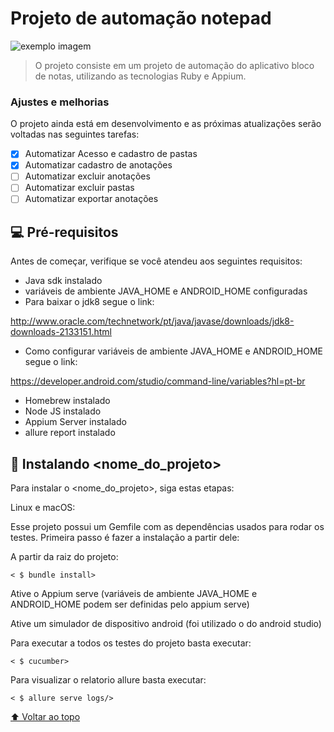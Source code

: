 # Projeto de automação notepad 


<img src="exemplo-image.png" alt="exemplo imagem">

> O projeto consiste em um projeto de automação do aplicativo bloco de notas, utilizando as tecnologias Ruby e Appium.

### Ajustes e melhorias

O projeto ainda está em desenvolvimento e as próximas atualizações serão voltadas nas seguintes tarefas:

- [x] Automatizar Acesso e cadastro de pastas
- [x] Automatizar cadastro de anotações
- [ ] Automatizar excluir anotações
- [ ] Automatizar excluir pastas
- [ ] Automatizar exportar anotações

## 💻 Pré-requisitos

Antes de começar, verifique se você atendeu aos seguintes requisitos:

- Java sdk instalado
- variáveis de ambiente JAVA_HOME e ANDROID_HOME configuradas
- Para baixar o jdk8 segue o link:

http://www.oracle.com/technetwork/pt/java/javase/downloads/jdk8-downloads-2133151.html
- Como configurar variáveis de ambiente JAVA_HOME e ANDROID_HOME segue o link:

https://developer.android.com/studio/command-line/variables?hl=pt-br

- Homebrew instalado
- Node JS instalado
- Appium Server instalado
- allure report instalado

## 🚀 Instalando <nome_do_projeto>

Para instalar o <nome_do_projeto>, siga estas etapas:

Linux e macOS:

Esse projeto possui um Gemfile com as dependências usados para rodar os testes. Primeira passo é fazer a instalação a partir dele:

A partir da raiz do projeto:
```
< $ bundle install> 
```
Ative o Appium serve (variáveis de ambiente JAVA_HOME e ANDROID_HOME podem ser definidas pelo appium serve)

Ative um simulador de dispositivo android (foi utilizado o do android studio)

Para executar a todos os testes do projeto basta executar:
```
< $ cucumber> 
```
Para visualizar o relatorio allure basta executar:
```
< $ allure serve logs/> 
```




[⬆ Voltar ao topo](#nome-do-projeto)<br>
